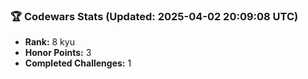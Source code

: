 ### 🏆 Codewars Stats (Updated: 2025-04-02 20:09:08 UTC)

- **Rank:** 8 kyu
- **Honor Points:** 3
- **Completed Challenges:** 1
